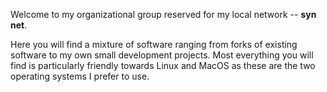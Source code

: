 Welcome to my organizational group reserved for my local network -- **syn net**.

Here you will find a mixture of software ranging from forks of existing software to my own small development projects. Most everything you will find is particularly friendly towards Linux and MacOS as these are the two operating systems I prefer to use.
